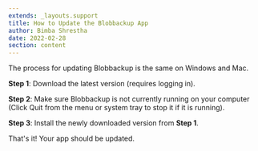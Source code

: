 ```yaml
---
extends: _layouts.support
title: How to Update the Blobbackup App
author: Bimba Shrestha
date: 2022-02-28
section: content
---
```


The process for updating Blobbackup is the same on Windows and Mac.

**Step 1**: Download the latest version (requires logging in).

**Step 2**: Make sure Blobbackup is not currently running on your computer (Click Quit from the menu or system tray to stop it if it is running).

**Step 3**: Install the newly downloaded version from **Step 1**.

That's it! Your app should be updated.